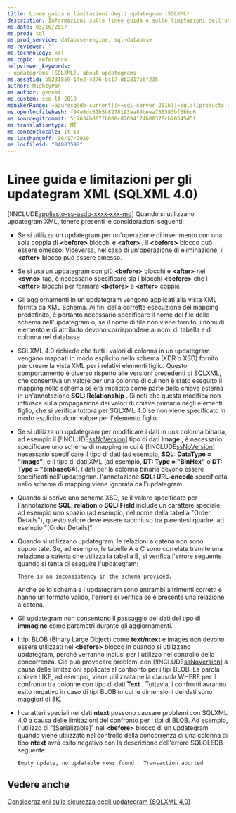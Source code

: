 ```yaml
---
title: Linee guida e limitazioni degli updategram (SQLXML)
description: Informazioni sulle linee guida e sulle limitazioni dell'utilizzo di updategram XML in SQLXML 4,0.
ms.date: 03/16/2017
ms.prod: sql
ms.prod_service: database-engine, sql-database
ms.reviewer: ''
ms.technology: xml
ms.topic: reference
helpviewer_keywords:
- updategrams [SQLXML], about updategrams
ms.assetid: b5231859-14e2-4276-bc17-db2817b6f235
author: MightyPen
ms.author: genemi
ms.custom: seo-lt-2019
monikerRange: =azuresqldb-current||>=sql-server-2016||=sqlallproducts-allversions||>=sql-server-linux-2017||=azuresqldb-mi-current
ms.openlocfilehash: f94a0dc61b5b8278193ea84beea750383bf3bbc6
ms.sourcegitcommit: 5c7634b007f6808c87094174b80376cb20545d5f
ms.translationtype: MT
ms.contentlocale: it-IT
ms.lasthandoff: 06/17/2020
ms.locfileid: "84883592"
---
```

# <a name="guidelines-and-limitations-of-xml-updategrams-sqlxml-40"></a>Linee guida e limitazioni per gli updategram XML (SQLXML 4.0)
[!INCLUDE[appliesto-ss-asdb-xxxx-xxx-md](../../../includes/appliesto-ss-asdb-xxxx-xxx-md.md)]
  Quando si utilizzano updategram XML, tenere presenti le considerazioni seguenti:  
  
-   Se si utilizza un updategram per un'operazione di inserimento con una sola coppia di **\<before>** blocchi e **\<after>** , il **\<before>** blocco può essere omesso. Viceversa, nel caso di un'operazione di eliminazione, il **\<after>** blocco può essere omesso.  
  
-   Se si usa un updategram con più **\<before>** blocchi e **\<after>** nel **\<sync>** tag, è necessario specificare sia i blocchi **\<before>** che i **\<after>** blocchi per formare **\<before>** e **\<after>** coppie.  
  
-   Gli aggiornamenti in un updategram vengono applicati alla vista XML fornita da XML Schema. Ai fini della corretta esecuzione del mapping predefinito, è pertanto necessario specificare il nome del file dello schema nell'updategram o, se il nome di file non viene fornito, i nomi di elemento e di attributo devono corrispondere ai nomi di tabella e di colonna nel database.  
  
-   SQLXML 4.0 richiede che tutti i valori di colonna in un updategram vengano mappati in modo esplicito nello schema (XDR o XSD) fornito per creare la vista XML per i relativi elementi figlio. Questo comportamento è diverso rispetto alle versioni precedenti di SQLXML, che consentiva un valore per una colonna di cui non è stato eseguito il mapping nello schema se era implicito come parte della chiave esterna in un'annotazione **SQL: Relationship** . Si noti che questa modifica non influisce sulla propagazione dei valori di chiave primaria negli elementi figlio, che si verifica tuttora per SQLXML 4.0 se non viene specificato in modo esplicito alcun valore per l'elemento figlio.  
  
-   Se si utilizza un updategram per modificare i dati in una colonna binaria, ad esempio il [!INCLUDE[ssNoVersion](../../../includes/ssnoversion-md.md)] tipo di dati **Image** , è necessario specificare uno schema di mapping in cui è [!INCLUDE[ssNoVersion](../../../includes/ssnoversion-md.md)] necessario specificare il tipo di dati (ad esempio, **SQL: DataType = "image"**) e il tipo di dati XML (ad esempio, **DT: Type = "BinHex"** o **DT: Type = "binbase64**). I dati per la colonna binaria devono essere specificati nell'updategram. l'annotazione **SQL: URL-encode** specificata nello schema di mapping viene ignorata dall'updategram.  
  
-   Quando si scrive uno schema XSD, se il valore specificato per l'annotazione **SQL: relation** o **SQL: Field** include un carattere speciale, ad esempio uno spazio (ad esempio, nel nome della tabella "Order Details"), questo valore deve essere racchiuso tra parentesi quadre, ad esempio "[Order Details]".  
  
-   Quando si utilizzano updategram, le relazioni a catena non sono supportate. Se, ad esempio, le tabelle A e C sono correlate tramite una relazione a catena che utilizza la tabella B, si verifica l'errore seguente quando si tenta di eseguire l'updategram:  
  
    ```  
    There is an inconsistency in the schema provided.  
    ```  
  
     Anche se lo schema e l'updategram sono entrambi altrimenti corretti e hanno un formato valido, l'errore si verifica se è presente una relazione a catena.  
  
-   Gli updategram non consentono il passaggio dei dati del tipo di **immagine** come parametri durante gli aggiornamenti.  
  
-   I tipi BLOB (Binary Large Object) come **text/ntext** e images non devono essere utilizzati nel **\<before>** blocco in quando si utilizzano updategram, perché verranno inclusi per l'utilizzo nel controllo della concorrenza. Ciò può provocare problemi con [!INCLUDE[ssNoVersion](../../../includes/ssnoversion-md.md)] a causa delle limitazioni applicate al confronto per i tipi BLOB. La parola chiave LIKE, ad esempio, viene utilizzata nella clausola WHERE per il confronto tra colonne con tipo di dati **Text** . Tuttavia, i confronti avranno esito negativo in caso di tipi BLOB in cui le dimensioni dei dati sono maggiori di 8K.  
  
-   I caratteri speciali nei dati **ntext** possono causare problemi con SQLXML 4,0 a causa delle limitazioni del confronto per i tipi di BLOB. Ad esempio, l'utilizzo di "[Serializable]" nel **\<before>** blocco di un updategram quando viene utilizzato nel controllo della concorrenza di una colonna di tipo **ntext** avrà esito negativo con la descrizione dell'errore SQLOLEDB seguente:  
  
    ```  
    Empty update, no updatable rows found   Transaction aborted  
    ```  
  
## <a name="see-also"></a>Vedere anche  
 [Considerazioni sulla sicurezza degli updategram &#40;SQLXML 4,0&#41;](../../../relational-databases/sqlxml-annotated-xsd-schemas-xpath-queries/security/updategram-security-considerations-sqlxml-4-0.md)  
  
  
